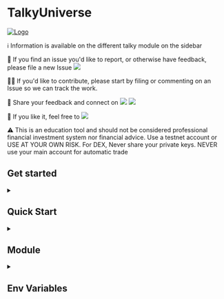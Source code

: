 # TalkyUniverse
[![Logo](https://i.imgur.com/Q7iDDyB.jpg)](https://github.com/mraniki/tt)

ℹ️ Information is available on the different talky module on the sidebar

🐛 If you find an issue you'd like to report, or otherwise have feedback, please file a new Issue <a href="https://github.com/mraniki/tt/issues"><img src="https://badgen.net/github/open-issues/mraniki/tt" /></a>

🧑‍💻 If you'd like to contribute, please start by filing or commenting on an Issue so we can track the work. 

💬 Share your feedback and connect on <a href="https://discord.gg/vegJQGrRRa"><img src="https://badgen.net/badge/icon/discord/purple?icon=discord&label" /></a> <a href="https://t.me/TTTalkyTraderChat/1"><img src="https://badgen.net/badge/icon/telegram?icon=telegram&label" /></a>

🍩 If you like it, feel free to <a href="https://coindrop.to/mraniki"><img src="https://badgen.net/badge/icon/coindrop/6F4E37?icon=buymeacoffee&label"/></a>

⚠️ This is an education tool and should not be considered professional financial investment system nor financial advice. Use a testnet account or USE AT YOUR OWN RISK. For DEX, Never share your private keys. NEVER use your main account for automatic trade

## Get started
<details>
  <summary><h2>Quick Start</h2> </summary>

  1) Create your channel/room and your platform bot
  
      - Telegram via [Telegram @BotFather](https://core.telegram.org/bots/tutorial) and [create an API key](https://docs.telethon.dev/en/stable/basic/signing-in.html) 
      - Discord via [Discord Dev portal](https://discord.com/developers/docs/intro)
      - Matrix via [Matrix.org](https://turt2live.github.io/matrix-bot-sdk/index.html)
  
  2) Get your
  
      - CEX API Keys supported by [CCXT](https://github.com/ccxt/ccxt) or
      - DEX wallet address and private key
  
  3) Create your config [/app/settings.toml](https://github.com/mraniki/tt/blob/main/examples/example_settings.toml) or prepare your env variable
  
  4) Deploy via:
      - docker `docker pull mraniki/tt:latest` or `docker pull ghcr.io/mraniki/tt:latest`
      - locally `git clone https://github.com/mraniki/tt:main` && `pip install -r requirements.txt`
  
  5) Start your container or if deployed locally use `python3 bot.py` to start
</details>

<details>
  <summary><h2>Module</h2> </summary>

### Talky
  Submit trading order to CEX & DEX with multi messaging platform and plugin support

### FindMyOrder
find that order

### DXSP
Swap made easy

### IamListening
Build a chat listener bot

### TalkyTrend
  Get the trend

</details>

<details>
  <summary><h2>Env Variables</h2> </summary>

<script src="https://emgithub.com/embed-v2.js?target=https%3A%2F%2Fgithub.com%2Fmraniki%2Ftt%2Fblob%2Fmain%2Fexamples%2Fexample.env&style=default&type=markdown&showLineNumbers=on&showCopy=on&fetchFromJsDelivr=on"></script>

</details>
